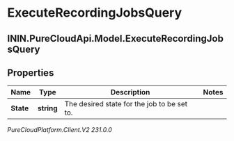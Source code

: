 # ExecuteRecordingJobsQuery

## ININ.PureCloudApi.Model.ExecuteRecordingJobsQuery

## Properties

|Name | Type | Description | Notes|
|------------ | ------------- | ------------- | -------------|
| **State** | **string** | The desired state for the job to be set to. | |



_PureCloudPlatform.Client.V2 231.0.0_
